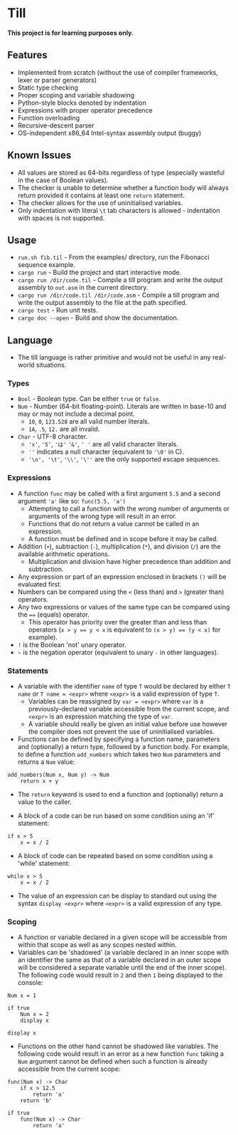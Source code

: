 # Till

**This project is for learning purposes only.**

## Features

* Implemented from scratch (without the use of compiler frameworks, lexer or parser generators)
* Static type checking
* Proper scoping and variable shadowing
* Python-style blocks denoted by indentation
* Expressions with proper operator precedence
* Function overloading
* Recursive-descent parser
* OS-independent x86_64 Intel-syntax assembly output (buggy)

## Known Issues

* All values are stored as 64-bits regardless of type (especially wasteful in the case of Boolean values).
* The checker is unable to determine whether a function body will always return provided it contains at least one `return` statement.
* The checker allows for the use of uninitialised variables.
* Only indentation with literal `\t` tab characters is allowed - indentation with spaces is not supported.

## Usage

* `run.sh fib.til` - From the examples/ directory, run the Fibonacci sequence example.
* `cargo run` - Build the project and start interactive mode.
* `cargo run /dir/code.til` - Compile a till program and write the output assembly to `out.asm` in the current directory.
* `cargo run /dir/code.til /dir/code.asm` - Compile a till program and write the output assembly to the file at the path specified.
* `cargo test` - Run unit tests.
* `cargo doc --open` - Build and show the documentation.

## Language

* The till language is rather primitive and would not be useful in any real-world situations.

### Types

* `Bool` - Boolean type. Can be either `true` or `false`.
* `Num` - Number (64-bit floating-point). Literals are written in base-10 and may or may not include a decimal point.
  * `10`, `0`, `123.528` are all valid number literals.
  * `1A`, `.5`, `12.` are all invalid.
* `Char` - UTF-8 character.
  * `'x'`, `'5'`, `'は'` `'&'`, `' '` are all valid character literals.
  * `''` indicates a null character (equivalent to `'\0'` in C).
  * `'\n', '\t'`, `'\\'`, `'\''` are the only supported escape sequences.

### Expressions

* A function `func` may be called with a first argument `5.5` and a second argument  `'a'` like so: `func(5.5, 'a')`
  * Attempting to call a function with the wrong number of arguments or arguments of the wrong type will result in an error.
  * Functions that do not return a value cannot be called in an expression.
  * A function must be defined and in scope before it may be called.
* Addition (`+`), subtraction (`-`), multiplication (`*`), and division (`/`) are the available arithmetic operations.
  * Multiplication and division have higher precedence than addition and subtraction.
* Any expression or part of an expression enclosed in brackets `()` will be evaluated first.
* Numbers can be compared using the `<` (less than) and `>` (greater than) operators.
* Any two expressions or values of the same type can be compared using the `==` (equals) operator.
  * This operator has priority over the greater than and less than operators (`x > y == y < x` is equivalent to `(x > y) == (y < x)` for example).
* `!` is the Boolean 'not' unary operator.
* `~` is the negation operator (equivalent to unary `-` in other languages).

### Statements

* A variable with the identifier `name` of type `T` would be declared by either `T name` or `T name = <expr>` where `<expr>` is a valid expression of type `T`.
  * Variables can be reassigned by `var = <expr>` where `var` is a previously-declared variable accessible from the current scope, and `<expr>` is an expression matching the type of `var`.
  * A variable should really be given an initial value before use however the compiler does not prevent the use of uninitialised variables.
* Functions can be defined by specifying a function name, parameters and (optionally) a return type, followed by a function body. For example, to define a function `add_numbers` which takes two `Num` parameters and returns a `Num` value:

```
add_numbers(Num x, Num y) -> Num
	return x + y
```

* The `return` keyword is used to end a function and (optionally) return a value to the caller.

* A block of a code can be run based on some condition using an 'if' statement:

```
if x > 5
	x = x / 2
```

* A block of code can be repeated based on some condition using a 'while' statement:

```
while x > 5
	x = x / 2
```

* The value of an expression can be display to standard out using the syntax `display <expr>` where `<expr>` is a valid expression of any type.

### Scoping

* A function or variable declared in a given scope will be accessible from within that scope as well as any scopes nested within.
* Variables can be 'shadowed' (a variable declared in an inner scope with an identifier the same as that of a variable declared in an outer scope will be considered a separate variable until the end of the inner scope). The following code would result in `2` and then `1` being displayed to the console:

```
Num x = 1

if true
	Num x = 2
	display x

display x
```

* Functions on the other hand cannot be shadowed like variables. The following code would result in an error as a new function `func` taking a `Num` argument cannot be defined when such a function is already accessible from the current scope:

```
func(Num x) -> Char
	if x > 12.5
		return 'a'
	return 'b'

if true
	func(Num x) -> Char
		return 'a'
```

